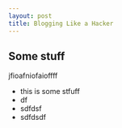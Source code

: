 ```yaml
---
layout: post
title: Blogging Like a Hacker
---
```


## Some stuff



jfioafniofaioffff
- this is some stfuff
- df
- sdfdsf
- sdfdsdf
